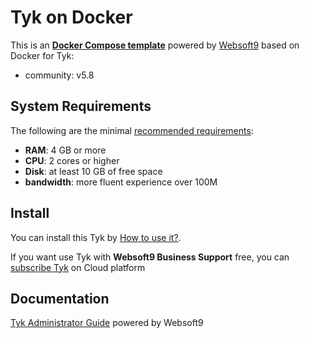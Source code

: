 # Tyk on Docker  

This is an **[Docker Compose template](https://github.com/Websoft9/docker-library)** powered by [Websoft9](https://www.websoft9.com) based on Docker for Tyk:


 - community:  v5.8


## System Requirements

The following are the minimal [recommended requirements](https://tyk.io/):

* **RAM**: 4 GB or more
* **CPU**: 2 cores or higher
* **Disk**: at least 10 GB of free space
* **bandwidth**: more fluent experience over 100M  

## Install

You can install this Tyk by [How to use it?](https://github.com/Websoft9/docker-library#how-to-use-it).   

If you want use Tyk with **Websoft9 Business Support** free, you can [subscribe Tyk](https://www.websoft9.com/apps) on Cloud platform

## Documentation

[Tyk Administrator Guide](https://support.websoft9.com/docs/tyk) powered by Websoft9